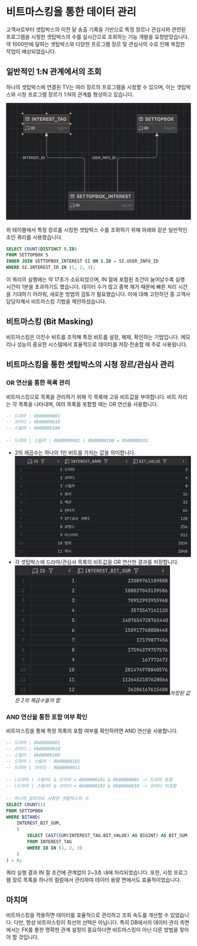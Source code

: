 # 비트마스킹을 통한 데이터 관리

고객사로부터 셋탑박스의 이전 달 송출 기록을 기반으로 특정 장르나 관심사와 관련된 프로그램을 시청한 셋탑박스의 수를 실시간으로 조회하는 기능 개발을 요청받았습니다. 
약 1000만에 달하는 셋탑박스와 다양한 프로그램 장르 및 관심사의 수로 인해 복잡한 작업이 예상되었습니다.

## 일반적인 1:N 관계에서의 조회

하나의 셋탑박스에 연결된 TV는 여러 장르의 프로그램을 시청할 수 있으며, 이는 셋탑박스와 시청 프로그램 장르가 1:N의 관계를 형성하고 있습니다.

![셋탑박스-셋탑 시청 장르](img/erd1.png)

위 테이블에서 특정 장르를 시청한 셋탑박스 수를 조회하기 위해 아래와 같은 일반적인 조인 쿼리를 사용했습니다.

```sql
SELECT COUNT(DISTINCT S.ID)
FROM SETTOPBOX S
INNER JOIN SETTOPBOX_INTEREST SI ON S.ID = SI.USER_INFO_ID
WHERE SI.INTEREST_ID IN (1, 2, 3);
```

이 쿼리의 실행에는 약 17초가 소요되었으며, IN 절에 포함된 조건이 늘어날수록 실행 시간이 1분을 초과하기도 했습니다.
데이터 수가 많고 중복 제거 때문에 빠른 처리 시간을 기대하기 어려워, 새로운 방법의 검토가 필요했습니다. 이에 대해 고민하던 중 고객사 담당자께서
비트마스킹 기법을 제안하셨습니다.

## 비트마스킹 (Bit Masking)
비트마스킹은 이진수 비트를 조작해 특정 비트를 설정, 해제, 확인하는 기법입니다.
메모리나 성능이 중요한 시스템에서 효율적으로 데이터를 저장·전송할 때 주로 사용됩니다.

## 비트마스킹을 통한 셋탑박스의 시청 장르/관심사 관리

### OR 연산을 통한 목록 관리

비트마스킹으로 목록을 관리하기 위해 각 목록에 고유 비트값을 부여합니다. 비트 자리는 각 목록을 나타내며, 여러 목록을 포함할 때는 OR 연산을 사용합니다.

```sql
-- 드라마 : 0b00000001
-- 코미디 : 0b00000010
-- 스릴러 : 0b00000100

-- 드라마 | 스릴러 : 0b00000001 | 0b00000100 = 0b00000101
```

- 2의 제곱수는 하나의 1인 비트를 가지는 값을 의미합니다.
  ![interest_tag.png](img/interest_tag.png)
- 각 셋탑박스에 드라마/관심사 목록의 비트값을 OR 연산한 결과를 저장합니다.
  ![settopbox.png](img/settopbox.png)*저장된 값은 2의 제곱수들의 합*

### AND 연산을 통한 포함 여부 확인

비트마스킹을 통해 특정 목록의 포함 여부를 확인하려면 AND 연산을 사용합니다.

```sql
-- 드라마 : 0b00000001
-- 코미디 : 0b00000010
-- 스릴러 : 0b00000100
-- 드라마 | 스릴러 : 0b00000101
-- 드라마 | 코미디 : 0b00000011
    
-- (드라마 | 스릴러) & 드라마 = 0b00000101 & 0b00000001 -> 드라마 포함
-- (드라마 | 스릴러) & 코미디 = 0b00000101 & 0b00000010 -> 코미디 미포함

-- 하나의 장르라도 시청한 셋탑박스의 수
SELECT COUNT(1)
FROM SETTOPBOX
WHERE BITAND(
    INTEREST_BIT_SUM,
    (
        SELECT CAST(SUM(INTEREST_TAG.BIT_VALUE) AS BIGINT) AS BIT_SUM
        FROM INTEREST_TAG
        WHERE ID IN (1, 2, 3)
    )
) > 0;
```

쿼리 실행 결과 IN 절 조건에 관계없이 2~3초 내에 처리되었습니다. 또한, 시청 프로그램 장르 목록을 하나의 컬럼에서 관리하여 데이터 용량 면에서도 효율적이었습니다.

## 마치며

비트마스킹을 적용하면 데이터를 효율적으로 관리하고 조회 속도를 개선할 수 있었습니다. 다만, 항상 비트마스킹이 최선의 선택은 아닙니다. 
특히 DB에서의 데이터 관리 측면에서는 FK를 통한 명확한 관계 설정이 중요하다면 비트마스킹이 아닌 다른 방법을 찾아야 할 것입니다.

